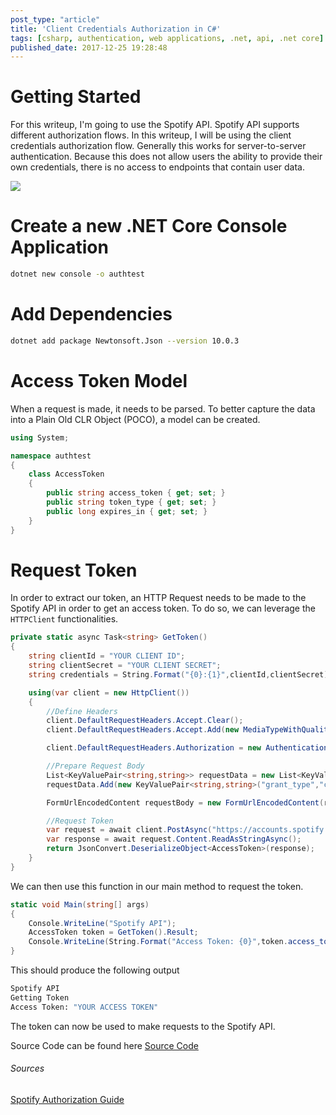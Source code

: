 ```yaml
---
post_type: "article" 
title: 'Client Credentials Authorization in C#'
tags: [csharp, authentication, web applications, .net, api, .net core]
published_date: 2017-12-25 19:28:48
---
```



# Getting Started

For this writeup, I'm going to use the Spotify API. Spotify API supports different authorization flows. In this writeup, I will be using the client credentials authorization flow. Generally this works for server-to-server authentication. Because this does not allow users the ability to provide their own credentials, there is no access to endpoints that contain user data.

![](/files/images/clientcredentialsflowdiagram.png)

# Create a new .NET Core Console Application

```bash
dotnet new console -o authtest
```

# Add Dependencies

```bash
dotnet add package Newtonsoft.Json --version 10.0.3
```

# Access Token Model

When a request is made, it needs to be parsed. To better capture the data into a Plain Old CLR Object (POCO), a model can be created.

```csharp
using System;

namespace authtest
{
    class AccessToken
    {
        public string access_token { get; set; }
        public string token_type { get; set; }
        public long expires_in { get; set; }
    }
}
```

# Request Token

In order to extract our token, an HTTP Request needs to be made to the Spotify API in order to get an access token. To do so, we can leverage the `HTTPClient` functionalities.

```csharp
private static async Task<string> GetToken()
{
    string clientId = "YOUR CLIENT ID";
    string clientSecret = "YOUR CLIENT SECRET";
    string credentials = String.Format("{0}:{1}",clientId,clientSecret);

    using(var client = new HttpClient())
    {
        //Define Headers
        client.DefaultRequestHeaders.Accept.Clear();
        client.DefaultRequestHeaders.Accept.Add(new MediaTypeWithQualityHeaderValue("application/json"));

        client.DefaultRequestHeaders.Authorization = new AuthenticationHeaderValue("Basic",Convert.ToBase64String(Encoding.UTF8.GetBytes(credentials)));

        //Prepare Request Body
        List<KeyValuePair<string,string>> requestData = new List<KeyValuePair<string,string>>();
        requestData.Add(new KeyValuePair<string,string>("grant_type","client_credentials"));

        FormUrlEncodedContent requestBody = new FormUrlEncodedContent(requestData);

        //Request Token
        var request = await client.PostAsync("https://accounts.spotify.com/api/token",requestBody);
        var response = await request.Content.ReadAsStringAsync();
        return JsonConvert.DeserializeObject<AccessToken>(response);   
    }
}
```


We can then use this function in our main method to request the token.

```csharp
static void Main(string[] args)
{
    Console.WriteLine("Spotify API");
    AccessToken token = GetToken().Result;
    Console.WriteLine(String.Format("Access Token: {0}",token.access_token));
}
```

This should produce the following output

```bash
Spotify API
Getting Token
Access Token: "YOUR ACCESS TOKEN"
```

The token can now be used to make requests to the Spotify API.

Source Code can be found here [Source Code](https://gist.github.com/lqdev/5e82a5c856fcf0818e0b5e002deb0c28)

###### Sources
[Spotify Authorization Guide](https://developer.spotify.com/web-api/authorization-guide/#client_credentials_flow)